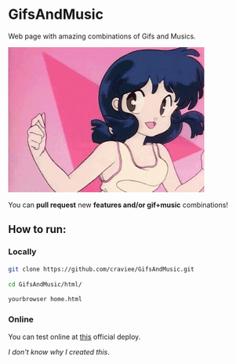 # GifsAndMusic

Web page with amazing combinations of Gifs and Musics.

![Ranma 1/2 dance gif](https://github.com/craviee/GifsAndMusic/blob/master/img/0.gif)

You can **pull request** new **features and/or gif+music** combinations!

## How to run:

### Locally
```sh
git clone https://github.com/craviee/GifsAndMusic.git
```
```sh
cd GifsAndMusic/html/
```
```sh
yourbrowser home.html
```
### Online

 You can test online at [this](http://gifsandmusic.herokuapp.com/) official deploy.


_I don't know why I created this_.
